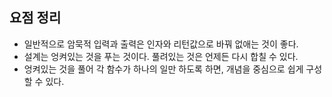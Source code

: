 ## 요점 정리

- 일반적으로 암묵적 입력과 출력은 인자와 리턴값으로 바꿔 없애는 것이 좋다.
- 설계는 엉켜있는 것을 푸는 것이다. 풀려있는 것은 언제든 다시 합칠 수 있다.
- 엉켜있는 것을 풀어 각 함수가 하나의 일만 하도록 하면, 개념을 중심으로 쉽게 구성할 수 있다.
